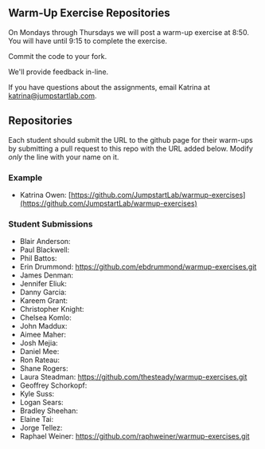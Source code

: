 ## Warm-Up Exercise Repositories

On Mondays through Thursdays we will post a warm-up exercise at 8:50. You will have until 9:15 to complete the exercise.

Commit the code to your fork.

We'll provide feedback in-line.

If you have questions about the assignments, email Katrina at katrina@jumpstartlab.com.

## Repositories

Each student should submit the URL to the github page for their warm-ups by submitting a pull request to this repo with the URL added below. Modify *only* the line with your name on it.

### Example

* Katrina Owen: [https://github.com/JumpstartLab/warmup-exercises](https://github.com/JumpstartLab/warmup-exercises)

### Student Submissions

* Blair Anderson:
* Paul Blackwell:
* Phil Battos:
* Erin Drummond: https://github.com/ebdrummond/warmup-exercises.git
* James Denman:
* Jennifer Eliuk:
* Danny Garcia:
* Kareem Grant:
* Christopher Knight:
* Chelsea Komlo: 
* John Maddux:
* Aimee Maher:
* Josh Mejia:
* Daniel Mee:
* Ron Rateau:
* Shane Rogers:
* Laura Steadman: https://github.com/thesteady/warmup-exercises.git
* Geoffrey Schorkopf:
* Kyle Suss:
* Logan Sears:
* Bradley Sheehan:
* Elaine Tai:
* Jorge Tellez:
* Raphael Weiner: https://github.com/raphweiner/warmup-exercises.git

